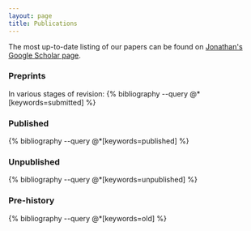 ```yaml
---
layout: page
title: Publications
---
```


The most up-to-date listing of our papers can be found on [Jonathan's Google Scholar page](https://scholar.google.com/citations?user=wmo0gh0AAAAJ&hl=en).

### Preprints
In various stages of revision:
{% bibliography --query @*[keywords=submitted] %}

### Published
{% bibliography --query @*[keywords=published] %}

### Unpublished
{% bibliography --query @*[keywords=unpublished] %}

### Pre-history
{% bibliography --query @*[keywords=old] %}
